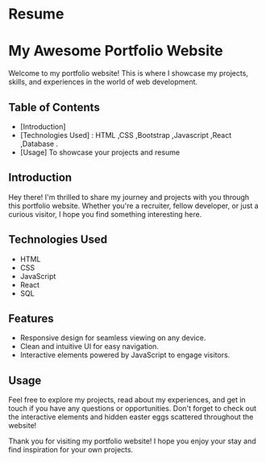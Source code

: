 # Resume

# My Awesome Portfolio Website

Welcome to my portfolio website! This is where I showcase my projects, skills, and experiences in the world of web development. 

## Table of Contents
- [Introduction]
- [Technologies Used] : HTML ,CSS ,Bootstrap ,Javascript ,React ,Database .
- [Usage] To showcase your projects and resume 

## Introduction
Hey there! I'm thrilled to share my journey and projects with you through this portfolio website. Whether you're a recruiter, fellow developer, or just a curious visitor, I hope you find something interesting here.

## Technologies Used
- HTML
- CSS
- JavaScript
- React
- SQL

## Features
- Responsive design for seamless viewing on any device.
- Clean and intuitive UI for easy navigation.
- Interactive elements powered by JavaScript to engage visitors.

## Usage
Feel free to explore my projects, read about my experiences, and get in touch if you have any questions or opportunities. Don't forget to check out the interactive elements and hidden easter eggs scattered throughout the website!

Thank you for visiting my portfolio website! I hope you enjoy your stay and find inspiration for your own projects. 
